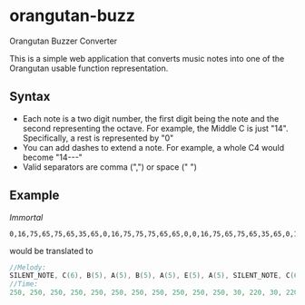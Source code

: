 # orangutan-buzz
Orangutan Buzzer Converter

This is a simple web application that converts music notes into one of the Orangutan usable function representation.

## Syntax

- Each note is a two digit number, the first digit being the note and the second representing the octave. For example, the Middle C is just "14". Specifically, a rest is represented by "0"
- You can add dashes to extend a note. For example, a whole C4 would become "14---"
- Valid separators are comma (",") or space (" ")

## Example

*Immortal*
```
0,16,75,65,75,65,35,65,0,16,75,75,75,65,65,0,0,16,75,65,75,65,35,65,0,16,75,65,75,0,65,0
```

would be translated to

```c
//Melody:
SILENT_NOTE, C(6), B(5), A(5), B(5), A(5), E(5), A(5), SILENT_NOTE, C(6), B(5), SILENT_NOTE, B(5), SILENT_NOTE, B(5), A(5), SILENT_NOTE, A(5), SILENT_NOTE, SILENT_NOTE, C(6), B(5), A(5), B(5), A(5), E(5), A(5), SILENT_NOTE, C(6), B(5), A(5), B(5), SILENT_NOTE, A(5), SILENT_NOTE 
//Time:
250, 250, 250, 250, 250, 250, 250, 250, 250, 250, 250, 30, 220, 30, 220, 250, 30, 220, 250, 250, 250, 250, 250, 250, 250, 250, 250, 250, 250, 250, 250, 250, 250, 250, 250
```
